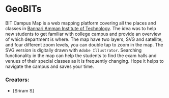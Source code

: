 # GeoBITs


BIT Campus Map is a web mapping platform covering all the places and classes in [Bannari Amman Institute of Technology](https://bitsathy.ac.in). The idea was to help new students to get familiar with college campus and provide an overview of which department is where. The map have two layers, SVG and satellite, and four different zoom levels, you can double tap to zoom in the map. The SVG version is digitally drawn with `Adobe Illustrator`. Searching functionality in the map can help the students to find the exam halls and venues of their special classes as it is frequently changing. Hope it helps to navigate the campus and saves your time.

### Creators:
- [Sriram S]

